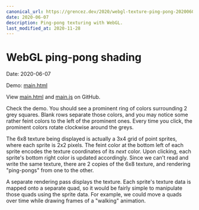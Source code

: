 ```yaml
---
canonical_url: https://grencez.dev/2020/webgl-texture-ping-pong-20200607
date: 2020-06-07
description: Ping-pong texturing with WebGL.
last_modified_at: 2020-11-28
---
```


# WebGL ping-pong shading

Date: 2020-06-07

Demo: [main.html](main.html)

View [main.html](https://github.com/grencez/grencez.dev/blob/trunk/2020/webgl-texture-ping-pong-20200607/main.html) and [main.js](https://github.com/grencez/grencez.dev/blob/trunk/2020/webgl-texture-ping-pong-20200607/main.js) on GitHub.

Check the demo.
You should see a prominent ring of colors surrounding 2 grey squares.
Blank rows separate those colors, and you may notice some rather feint colors to the left of the prominent ones.
Every time you click, the prominent colors rotate clockwise around the greys.

The 6x8 texture being displayed is actually a 3x4 grid of point sprites, where each sprite is 2x2 pixels.
The feint color at the bottom left of each sprite encodes the texture coordinates of its *next* color.
Upon clicking, each sprite's bottom right color is updated accordingly.
Since we can't read and write the same texture, there are 2 copies of the 6x8 texture, and rendering "ping-pongs" from one to the other.

A separate rendering pass displays the texture.
Each sprite's texture data is mapped onto a separate quad, so it would be fairly simple to manipulate those quads using the sprite data.
For example, we could move a quads over time while drawing frames of a "walking" animation.
